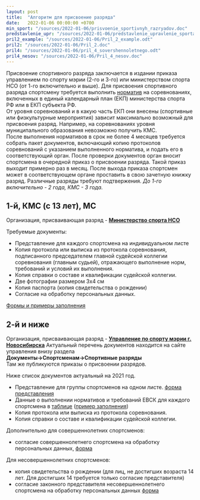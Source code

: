 ```yaml
---
layout: post
title:  "Алгоритм для присвоение разряда"
date:   2022-01-06 00:00:00 +0700
min_sport: "/sources/2022-01-06/prisvoenie_sportivnyh_razryadov.doc"
predstavlenie_upr: "/sources/2022-01-06/predstavlenie_upravlenie_sporta.odt"
pril2_example: "/sources/2022-01-06/Pril_2_example.odt"
pril2: "/sources/2022-01-06/Pril_2.doc"
pril4: "/sources/2022-01-06/pril_4_sovershennoletnego.odt"
pril4_nesov: "/sources/2022-01-06/Pril_4_nesov.doc"
---
```


Присвоение спортивного разряда заключается в издании приказа управлением по спорту мэрии (2-го и 3-го) или министерством спорта НСО (от 1-го включительно и выше).
Для присвоения спортивного разряда спортсмену требуется выполнить [норматив](http://frs24.ru/st/normativ-konkobezhnyj-sport/) на соревнованиях, включенных в единый календарный план (ЕКП) министерства спорта РФ или в ЕКП субъекта РФ.  
От уровня соревнований и в какую часть ЕКП они внесены (спортивные или физкультурные мероприятия)
зависит  максимально возможный для присвоения разряд. Например, на соревнованиях уровня муниципального
образования невозможно получить КМС.  
После выполнения нормативов в срок не более 4 месяцев требуется 
собрать пакет документов, включающий копию протоколов соревнований с указанием выполненного норматива, и подать его в соответствующий орган. После проверки документов орган вносит спортсмена в очередной приказ о присвоении разряда. Такой приказ выходит примерно раз в месяц.
После выхода приказа спортсмен может в соответствующем органе проставить в свою зачетную книжку разряд.
Различные разряды требуют подтвержения. *До 1-го включительно - 2 года, КМС - 3 года.*

## 1-й, КМС (с 13 лет), МС

Организация, присваивающая разряд - **[Министерство спорта НСО](http://sport.nso.ru/page/7029)**

Требуемые документы:
- Представление для каждого спортсмена на индивидуальном листе
- Копия протокола или выписка из протокола соревнования, подписанного председателем главной судейской коллегии соревнования (главным судьей), отражающего выполнение норм, требований и условий их выполнения.
- Копия справки о составе и квалификации судейской коллегии.
- Две фотографии размером 3х4 см
- Копия паспорта (копия свидетельства о рождении)
- Согласие на обработку персональных данных.

[Формы и примеры заполнения]({{page.min_sport}})
  
  

## 2-й и ниже

Организация, присваивающая разряд - **[Управление по спорту мэрии г. Новосибирска](http://novosib-sport.ru/)**
Актуальный перечень документов находится на сайте управления внизу раздела  
**Документы->Спортсменам->Спортивные разряды**  
Там же публикуются приказы о присвоении разрядов.

Ниже список документов актуальный на 2021 год.
- Представление для группы спортсменов на одном листе. [форма представления]({{page.predstavlenie_upr}})
- Данные о выполнении нормативов и требований ЕВСК для каждого спортсмена в [таблице]({{page.pril2}}) ([пример заполнения]({{page.pril2_example}}))
- Копия протокола или выписка из протокола соревнования.
- Копия справки о составе и квалификации судейской коллегии.

Дополнительно для совершеннолетних спортсменов:
- согласие совершеннолетнего спортсмена на обработку персональных
данных, [форма]({{page.pril4}})

Для несовершеннолетних спортсменов:
- копия свидетельства о рождении (для лиц, не достигших возраста 14 лет. Для достигших 14 требуется только согласие представителя)
- согласие законного представителя несовершеннолетнего спортсмена на обработку персональных данных [форма]({{page.pril4_nesov}})


